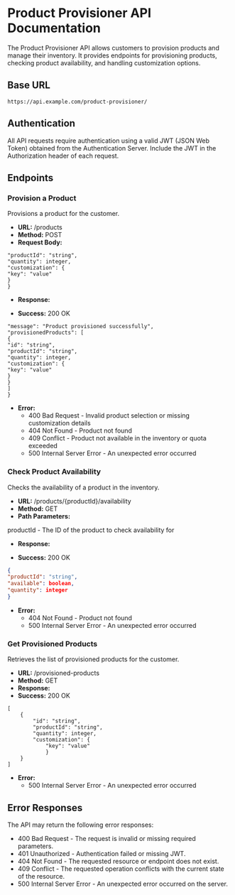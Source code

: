# Product Provisioner API Documentation

The Product Provisioner API allows customers to provision products and manage their inventory. It provides endpoints for provisioning products, checking product availability, and handling customization options.

## Base URL
```
https://api.example.com/product-provisioner/
```
## Authentication
All API requests require authentication using a valid JWT (JSON Web Token) obtained from the Authentication Server. Include the JWT in the Authorization header of each request.

## Endpoints
### Provision a Product
Provisions a product for the customer.
- **URL:** /products
- **Method:** POST
- **Request Body:**
```{
"productId": "string",
"quantity": integer,
"customization": {
"key": "value"
}
}
```
- **Response:**

- **Success:** 200 OK
```{
"message": "Product provisioned successfully",
"provisionedProducts": [
{
"id": "string",
"productId": "string",
"quantity": integer,
"customization": {
"key": "value"
}
}
]
}
```
- **Error:**
  - 400 Bad Request - Invalid product selection or missing customization details
  - 404 Not Found - Product not found
  - 409 Conflict - Product not available in the inventory or quota exceeded
  - 500 Internal Server Error - An unexpected error occurred

### Check Product Availability
Checks the availability of a product in the inventory.

- **URL:** /products/{productId}/availability
- **Method:** GET
- **Path Parameters:**

productId - The ID of the product to check availability for


- **Response:**

- **Success:** 200 OK
```json
{
"productId": "string",
"available": boolean,
"quantity": integer
}
```
- **Error:**
  - 404 Not Found - Product not found
  - 500 Internal Server Error - An unexpected error occurred

### Get Provisioned Products
Retrieves the list of provisioned products for the customer.

- **URL:** /provisioned-products
- **Method:** GET
- **Response:**
- **Success:** 200 OK
```
[
    {
        "id": "string",
        "productId": "string",
        "quantity": integer,
        "customization": {
            "key": "value"
            }
    }
]
```
- **Error:**
  - 500 Internal Server Error - An unexpected error occurred

## Error Responses
The API may return the following error responses:

- 400 Bad Request - The request is invalid or missing required parameters.
- 401 Unauthorized - Authentication failed or missing JWT.
- 404 Not Found - The requested resource or endpoint does not exist.
- 409 Conflict - The requested operation conflicts with the current state of the resource.
- 500 Internal Server Error - An unexpected error occurred on the server.
